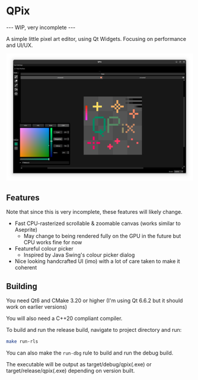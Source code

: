 # QPix

--- WIP, very incomplete ---

A simple little pixel art editor, using Qt Widgets. Focusing on performance and UI/UX.

![Screenshot](screenshots/screenshot_latest.png)

## Features

Note that since this is very incomplete, these features will likely change.

- Fast CPU-rasterized scrollable & zoomable canvas (works similar to Aseprite)
	- May change to being rendered fully on the GPU in the future but CPU works fine for now
- Featureful colour picker
	- Inspired by Java Swing's colour picker dialog
- Nice looking handcrafted UI (imo) with a lot of care taken to make it coherent

## Building

You need Qt6 and CMake 3.20 or higher (I'm using Qt 6.6.2 but it should work on earlier versions)

You will also need a C++20 compliant compiler.

To build and run the release build, navigate to project directory and run:

```bash
make run-rls
```
You can also make the `run-dbg` rule to build and run the debug build.

The executable will be output as target/debug/qpix(.exe) or target/release/qpix(.exe) depending on version built.
